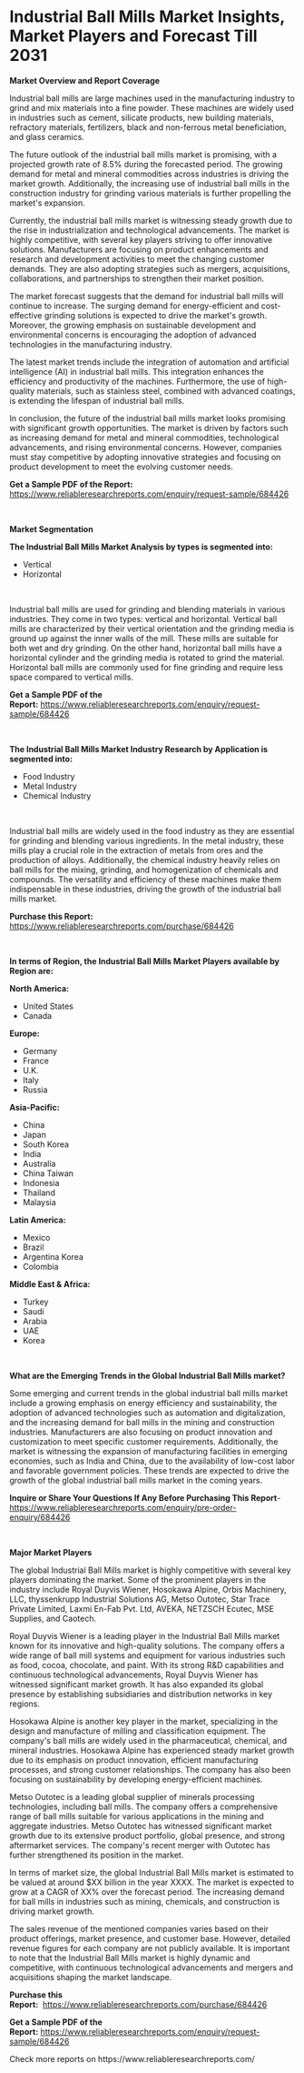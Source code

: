 <p><h1>Industrial Ball Mills Market Insights, Market Players and Forecast Till 2031</h1></p><p><strong>Market Overview and Report Coverage</strong></p>
<p><p>Industrial ball mills are large machines used in the manufacturing industry to grind and mix materials into a fine powder. These machines are widely used in industries such as cement, silicate products, new building materials, refractory materials, fertilizers, black and non-ferrous metal beneficiation, and glass ceramics.</p><p>The future outlook of the industrial ball mills market is promising, with a projected growth rate of 8.5% during the forecasted period. The growing demand for metal and mineral commodities across industries is driving the market growth. Additionally, the increasing use of industrial ball mills in the construction industry for grinding various materials is further propelling the market's expansion.</p><p>Currently, the industrial ball mills market is witnessing steady growth due to the rise in industrialization and technological advancements. The market is highly competitive, with several key players striving to offer innovative solutions. Manufacturers are focusing on product enhancements and research and development activities to meet the changing customer demands. They are also adopting strategies such as mergers, acquisitions, collaborations, and partnerships to strengthen their market position.</p><p>The market forecast suggests that the demand for industrial ball mills will continue to increase. The surging demand for energy-efficient and cost-effective grinding solutions is expected to drive the market's growth. Moreover, the growing emphasis on sustainable development and environmental concerns is encouraging the adoption of advanced technologies in the manufacturing industry.</p><p>The latest market trends include the integration of automation and artificial intelligence (AI) in industrial ball mills. This integration enhances the efficiency and productivity of the machines. Furthermore, the use of high-quality materials, such as stainless steel, combined with advanced coatings, is extending the lifespan of industrial ball mills.</p><p>In conclusion, the future of the industrial ball mills market looks promising with significant growth opportunities. The market is driven by factors such as increasing demand for metal and mineral commodities, technological advancements, and rising environmental concerns. However, companies must stay competitive by adopting innovative strategies and focusing on product development to meet the evolving customer needs.</p></p>
<p><strong>Get a Sample PDF of the Report:</strong> <a href="https://www.reliableresearchreports.com/enquiry/request-sample/684426">https://www.reliableresearchreports.com/enquiry/request-sample/684426</a></p>
<p>&nbsp;</p>
<p><strong>Market Segmentation</strong></p>
<p><strong>The Industrial Ball Mills Market Analysis by types is segmented into:</strong></p>
<p><ul><li>Vertical</li><li>Horizontal</li></ul></p>
<p>&nbsp;</p>
<p><p>Industrial ball mills are used for grinding and blending materials in various industries. They come in two types: vertical and horizontal. Vertical ball mills are characterized by their vertical orientation and the grinding media is ground up against the inner walls of the mill. These mills are suitable for both wet and dry grinding. On the other hand, horizontal ball mills have a horizontal cylinder and the grinding media is rotated to grind the material. Horizontal ball mills are commonly used for fine grinding and require less space compared to vertical mills.</p></p>
<p><strong>Get a Sample PDF of the Report:</strong>&nbsp;<a href="https://www.reliableresearchreports.com/enquiry/request-sample/684426">https://www.reliableresearchreports.com/enquiry/request-sample/684426</a></p>
<p>&nbsp;</p>
<p><strong>The Industrial Ball Mills Market Industry Research by Application is segmented into:</strong></p>
<p><ul><li>Food Industry</li><li>Metal Industry</li><li>Chemical Industry</li></ul></p>
<p>&nbsp;</p>
<p><p>Industrial ball mills are widely used in the food industry as they are essential for grinding and blending various ingredients. In the metal industry, these mills play a crucial role in the extraction of metals from ores and the production of alloys. Additionally, the chemical industry heavily relies on ball mills for the mixing, grinding, and homogenization of chemicals and compounds. The versatility and efficiency of these machines make them indispensable in these industries, driving the growth of the industrial ball mills market.</p></p>
<p><strong>Purchase this Report:</strong>&nbsp; <a href="https://www.reliableresearchreports.com/purchase/684426">https://www.reliableresearchreports.com/purchase/684426</a></p>
<p>&nbsp;</p>
<p><strong>In terms of Region, the Industrial Ball Mills Market Players available by Region are:</strong></p>
<p>
    <p> <strong> North America: </strong>
        <ul>
            <li>United States</li>
            <li>Canada</li>
        </ul>
        </p> 
    <p> <strong> Europe: </strong>
        <ul>
            <li>Germany</li>
            <li>France</li>
            <li>U.K.</li>
            <li>Italy</li>
            <li>Russia</li>
        </ul>
        </p> 
    <p> <strong> Asia-Pacific: </strong>
        <ul>
            <li>China</li>
            <li>Japan</li>
            <li>South Korea</li>
            <li>India</li>
            <li>Australia</li>
            <li>China Taiwan</li>
            <li>Indonesia</li>
            <li>Thailand</li>
            <li>Malaysia</li>
        </ul>
        </p> 
    <p> <strong> Latin America: </strong>
        <ul>
            <li>Mexico</li>
            <li>Brazil</li>
            <li>Argentina Korea</li>
            <li>Colombia</li>
        </ul>
        </p> 
    <p> <strong> Middle East & Africa: </strong>
        <ul>
            <li>Turkey</li>
            <li>Saudi</li>
            <li>Arabia</li>
            <li>UAE</li>
            <li>Korea</li>
        </ul>
    </p>
    </p>
<p>&nbsp;</p>
<p><strong>What are the Emerging Trends in the Global Industrial Ball Mills market?</strong></p>
<p><p>Some emerging and current trends in the global industrial ball mills market include a growing emphasis on energy efficiency and sustainability, the adoption of advanced technologies such as automation and digitalization, and the increasing demand for ball mills in the mining and construction industries. Manufacturers are also focusing on product innovation and customization to meet specific customer requirements. Additionally, the market is witnessing the expansion of manufacturing facilities in emerging economies, such as India and China, due to the availability of low-cost labor and favorable government policies. These trends are expected to drive the growth of the global industrial ball mills market in the coming years.</p></p>
<p><strong>Inquire or Share Your Questions If Any Before Purchasing This Report</strong>- <a href="https://www.reliableresearchreports.com/enquiry/pre-order-enquiry/684426">https://www.reliableresearchreports.com/enquiry/pre-order-enquiry/684426</a></p>
<p>&nbsp;</p>
<p><strong>Major Market Players</strong></p>
<p><p>The global Industrial Ball Mills market is highly competitive with several key players dominating the market. Some of the prominent players in the industry include Royal Duyvis Wiener, Hosokawa Alpine, Orbis Machinery, LLC, thyssenkrupp Industrial Solutions AG, Metso Outotec, Star Trace Private Limited, Laxmi En-Fab Pvt. Ltd, AVEKA, NETZSCH Ecutec, MSE Supplies, and Caotech.</p><p>Royal Duyvis Wiener is a leading player in the Industrial Ball Mills market known for its innovative and high-quality solutions. The company offers a wide range of ball mill systems and equipment for various industries such as food, cocoa, chocolate, and paint. With its strong R&D capabilities and continuous technological advancements, Royal Duyvis Wiener has witnessed significant market growth. It has also expanded its global presence by establishing subsidiaries and distribution networks in key regions.</p><p>Hosokawa Alpine is another key player in the market, specializing in the design and manufacture of milling and classification equipment. The company's ball mills are widely used in the pharmaceutical, chemical, and mineral industries. Hosokawa Alpine has experienced steady market growth due to its emphasis on product innovation, efficient manufacturing processes, and strong customer relationships. The company has also been focusing on sustainability by developing energy-efficient machines.</p><p>Metso Outotec is a leading global supplier of minerals processing technologies, including ball mills. The company offers a comprehensive range of ball mills suitable for various applications in the mining and aggregate industries. Metso Outotec has witnessed significant market growth due to its extensive product portfolio, global presence, and strong aftermarket services. The company's recent merger with Outotec has further strengthened its position in the market.</p><p>In terms of market size, the global Industrial Ball Mills market is estimated to be valued at around $XX billion in the year XXXX. The market is expected to grow at a CAGR of XX% over the forecast period. The increasing demand for ball mills in industries such as mining, chemicals, and construction is driving market growth.</p><p>The sales revenue of the mentioned companies varies based on their product offerings, market presence, and customer base. However, detailed revenue figures for each company are not publicly available. It is important to note that the Industrial Ball Mills market is highly dynamic and competitive, with continuous technological advancements and mergers and acquisitions shaping the market landscape.</p></p>
<p><strong>Purchase this Report:</strong>&nbsp;&nbsp;<a href="https://www.reliableresearchreports.com/purchase/684426">https://www.reliableresearchreports.com/purchase/684426</a></p>
<p></p>
<p><strong>Get a Sample PDF of the Report:</strong>&nbsp;<a href="https://www.reliableresearchreports.com/enquiry/request-sample/684426">https://www.reliableresearchreports.com/enquiry/request-sample/684426</a></p>
<p>Check more reports on https://www.reliableresearchreports.com/</p>